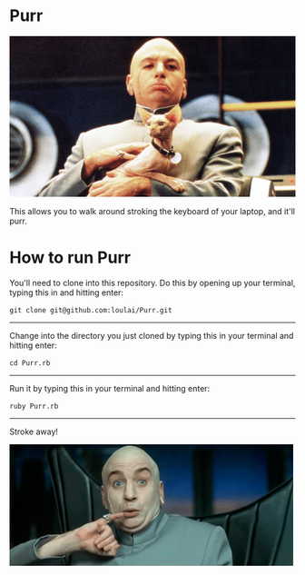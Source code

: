 Purr
====

![Dr evil knows whats up](drevil.png)

This allows you to walk around stroking the keyboard of your laptop, and it'll purr.

How to run Purr
====
You'll need to clone into this repository. Do this by opening up your terminal, typing this in and hitting enter:
```
git clone git@github.com:loulai/Purr.git 
```
----
Change into the directory you just cloned by typing this in your terminal and hitting enter:
```
cd Purr.rb
```
---
Run it by typing this in your terminal and hitting enter:
```
ruby Purr.rb
```
---
Stroke away!

![teehee!](pinky.gif)